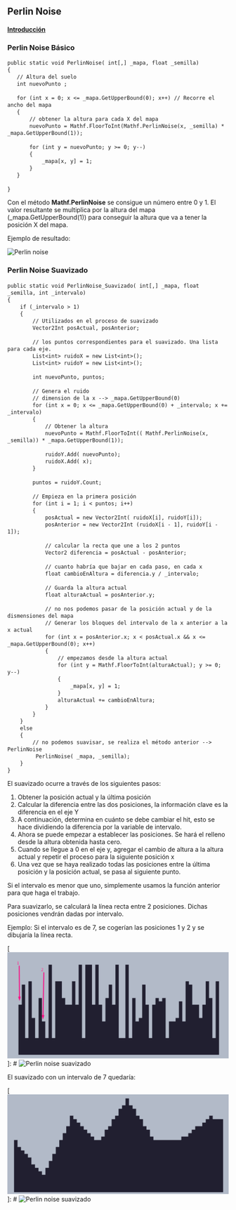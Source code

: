 ## Perlin Noise

#### [Introducción](https://en.wikipedia.org/wiki/Perlin_noise)

### Perlin Noise Básico

    public static void PerlinNoise( int[,] _mapa, float _semilla)
    {
       // Altura del suelo
       int nuevoPunto ;

       for (int x = 0; x <= _mapa.GetUpperBound(0); x++) // Recorre el ancho del mapa
       {
           // obtener la altura para cada X del mapa
           nuevoPunto = Mathf.FloorToInt(Mathf.PerlinNoise(x, _semilla) * _mapa.GetUpperBound(1));

           for (int y = nuevoPunto; y >= 0; y--)
           {
               _mapa[x, y] = 1;
           }
       }
       
    }


Con el método **Mathf.PerlinNoise** se consigue un número entre 0 y 1. El valor resultante se multiplica por la altura del mapa (_mapa.GetUpperBound(1)) para conseguir la altura que va a tener la posición X del mapa.

Ejemplo de resultado:


<image src="/img/PerlinNoise_basico.png" alt="Perlin noise">

[https://github.com/ruperana/ruperana.github.io/blob/main/algoritmos/img/PerlinNoise_basico.png]: #


### Perlin Noise Suavizado

    public static void PerlinNoise_Suavizado( int[,] _mapa, float _semilla, int _intervalo)
    {
        if (_intervalo > 1)
        {
            // Utilizados en el proceso de suavizado
            Vector2Int posActual, posAnterior;

            // los puntos correspondientes para el suavizado. Una lista para cada eje.
            List<int> ruidoX = new List<int>();
            List<int> ruidoY = new List<int>();

            int nuevoPunto, puntos;

            // Genera el ruido
            // dimension de la x --> _mapa.GetUpperBound(0)
            for (int x = 0; x <= _mapa.GetUpperBound(0) + _intervalo; x += _intervalo)
            {
                // Obtener la altura
                nuevoPunto = Mathf.FloorToInt(( Mathf.PerlinNoise(x, _semilla)) * _mapa.GetUpperBound(1));

                ruidoY.Add( nuevoPunto);
                ruidoX.Add( x);
            }

            puntos = ruidoY.Count;

            // Empieza en la primera posición  
            for (int i = 1; i < puntos; i++)
            {
                posActual = new Vector2Int( ruidoX[i], ruidoY[i]);
                posAnterior = new Vector2Int (ruidoX[i - 1], ruidoY[i - 1]);

                // calcular la recta que une a los 2 puntos
                Vector2 diferencia = posActual - posAnterior;

                // cuanto habría que bajar en cada paso, en cada x
                float cambioEnAltura = diferencia.y / _intervalo;

                // Guarda la altura actual
                float alturaActual = posAnterior.y;

                // no nos podemos pasar de la posición actual y de la dismensiones del mapa
                // Generar los bloques del intervalo de la x anterior a la x actual
                for (int x = posAnterior.x; x < posActual.x && x <= _mapa.GetUpperBound(0); x++)
                {
                    // empezamos desde la altura actual
                    for (int y = Mathf.FloorToInt(alturaActual); y >= 0; y--)
                    {
                        _mapa[x, y] = 1;
                    }
                    alturaActual += cambioEnAltura;
                }
            }
        }
        else
        {
            // no podemos suavisar, se realiza el método anterior --> PerlinNoise
             PerlinNoise( _mapa, _semilla);
        }     
    }

El suavizado ocurre a través de los siguientes pasos:
1.	Obtener la posición actual y la última posición
2.	Calcular la diferencia entre las dos posiciones, la información clave es la diferencia en el eje Y
3.	A continuación, determina en cuánto se debe cambiar el hit, esto se hace dividiendo la diferencia por la variable de intervalo.
4.	Ahora se puede empezar a establecer las posiciones. Se hará el relleno desde la altura obtenida hasta cero.
5.	Cuando se llegue a 0 en el eje y, agregar el cambio de altura a la altura actual y repetir el proceso para la siguiente posición x
6.	Una vez que se haya realizado todas las posiciones entre la última posición y la posición actual, se pasa al siguiente punto.

Si el intervalo es menor que uno, simplemente usamos la función anterior para que haga el trabajo.

Para suavizarlo, se calculará la línea recta entre 2 posiciones. Dichas posiciones vendrán dadas por intervalo.

Ejemplo:
Si el intervalo es de 7, se cogerían las posiciones 1 y 2 y se dibujaría la línea recta.

[![](https://github.com/ruperana/ruperana.github.io/blob/main/algoritmos/img/PerlinNoise_suav_1.png)]: #
<image src="/img/PerlinNoise_suav_1.png" alt="Perlin noise suavizado">


El suavizado con un intervalo de 7 quedaría:

[![](https://github.com/ruperana/ruperana.github.io/blob/main/algoritmos/img/PerlinNoise_suav_2.png)]: #
<image src="/img/PerlinNoise_suav_2.png" alt="Perlin noise suavizado">
